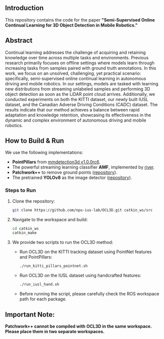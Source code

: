 ## Introduction
This repository contains the code for the paper **"Semi-Supervised Online Continual Learning for 3D Object Detection in Mobile Robotics."**

## Abstract
Continual learning addresses the challenge of acquiring and retaining knowledge over time across multiple tasks and environments. Previous research primarily focuses on offline settings where models learn through increasing tasks from samples paired with ground truth annotations. In this work, we focus on an unsolved, challenging, yet practical scenario: specifically, semi-supervised online continual learning in autonomous driving and mobile robotics. In our settings, models are tasked with learning new distributions from streaming unlabeled samples and performing 3D object detection as soon as the LiDAR point cloud arrives. Additionally, we conducted experiments on both the KITTI dataset, our newly built IUSL dataset, and the Canadian Adverse Driving Conditions (CADC) dataset. The results indicate that our method achieves a balance between rapid adaptation and knowledge retention, showcasing its effectiveness in the dynamic and complex environment of autonomous driving and mobile robotics.

## How to Build & Run

We use the following implementations:

- **PointPillars** from [mmdetection3d v1.0.0rc6](https://github.com/open-mmlab/mmdetection3d/tree/v1.0.0rc6).
- The powerful streaming learning classifier **AMF**, implemented by [river](https://github.com/online-ml/river).
- **Patchwork++** to remove ground points ([repository](https://github.com/url-kaist/patchwork-plusplus)).
- The pretrained **YOLOv8** as the image detector ([repository](https://github.com/ultralytics/ultralytics)).

### Steps to Run

1. Clone the repository:
   ```bash
   git clone https://github.com/npu-ius-lab/OCL3D.git catkin_ws/src
   ```

2. Navigate to the workspace and build:
   ```bash
   cd catkin_ws
   catkin_make
   ```

3. We provide two scripts to run the OCL3D method:
   - Run OCL3D on the KITTI tracking dataset using PointNet features and PointPillars:
     ```bash
     ./run_kitti_pillars_pointnet.sh
     ```

   - Run OCL3D on the IUSL dataset using handcrafted features:
     ```bash
     ./run_iusl_hand.sh
     ```
   - Before running the script, please carefully check the ROS workspace path for each package.
## Important Note:
**Patchwork++ cannot be compiled with OCL3D in the same workspace. Please place them in two separate workspaces.**


